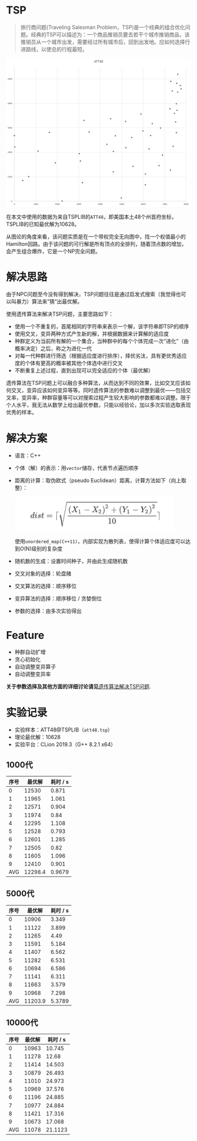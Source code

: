 # TSP

> 旅行商问题(Traveling Salesman Problem，TSP)是一个经典的组合优化问题。经典的TSP可以描述为：一个商品推销员要去若干个城市推销商品，该推销员从一个城市出发，需要经过所有城市后，回到出发地。应如何选择行进路线，以使总的行程最短。

![](https://github.com/bipy/TSP-GA/blob/master/source/1.png)

在本文中使用的数据为来自TSPLIB的`ATT48`，即美国本土48个州首府坐标，TSPLIB的已知最优解为10628。

从图论的角度来看，该问题实质是在一个带权完全无向图中，找一个权值最小的Hamilton回路。由于该问题的可行解是所有顶点的全排列，随着顶点数的增加，会产生组合爆炸，它是一个NP完全问题。

# 解决思路

由于NPC问题至今没有得到解决，TSP问题往往是通过启发式搜索（我觉得也可以叫暴力）算法来“猜”出最优解。

使用遗传算法来解决TSP问题，主要思路如下：

- 使用一个不重复的，首尾相同的字符串来表示一个解，该字符串即TSP的顺序
- 使用交叉，变异两种方式产生新的解，并根据数据来计算解的适应度
- 种群定义为当前所有解的一个集合，当种群中的每个个体完成一次“进化”（由概率决定）之后，称之为进化一代
- 对每一代种群进行筛选（根据适应度进行排序），择优劣汰，具有更优秀适应度的个体有更高的概率被其他个体选中进行交叉
- 不断重复上述过程，直到出现可以完全适应的个体（最优解）

遗传算法在TSP问题上可以融合多种算法，从而达到不同的效果，比如交叉应该如何交叉，变异应该如何变异等等。同时遗传算法的参数难以调整到最优——包括交叉率，变异率，种群容量等可以对搜索过程产生较大影响的参数都难以调整。限于个人水平，我无法从数学上给出最优参数，只能以经验论，加以多次实验选取表现优秀的样本。

# 解决方案

- 语言：C++

- 个体（解）的表示：用`vector`储存，代表节点遍历顺序

- 距离的计算：取伪欧式（pseudo Euclidean）距离，计算方法如下（向上取整）：

    ![](https://github.com/bipy/TSP-GA/blob/master/source/2.png)

    使用`unordered_map(C++11)`，内部实现为散列表，使得计算个体适应度可以达到*O*(N)​级别的复杂度

- 随机数的生成：设置时间种子，并由此生成随机数

- 交叉对象的选择：轮盘赌

- 交叉算法的选择：顺序移位

- 变异算法的选择：顺序移位 / 贪婪倒位

- 参数的选择：由多次实验得出

# Feature

- 种群自动扩增
- 贪心初始化
- 自动调整变异算子
- 自动调整变异率

**关于参数选择及其他方面的详细讨论请见**[遗传算法解决TSP问题](https://blog.zhengrh.com/post/TSP_GA/).



# 实验记录

- 实验样本：ATT48@TSPLIB（`att48.tsp`）
- 理论最优解：10628
- 实验平台：CLion 2019.3（G++ 8.2.1 x64）

## 1000代

| 序号 | 最优解  | 耗时 / s |
| ---- | ------- | -------- |
| 0    | 12530   | 0.871    |
| 1    | 11965   | 1.061    |
| 2    | 12571   | 0.904    |
| 3    | 11974   | 0.84     |
| 4    | 12295   | 1.108    |
| 5    | 12528   | 0.793    |
| 6    | 12601   | 1.285    |
| 7    | 12505   | 0.82     |
| 8    | 11605   | 1.096    |
| 9    | 12410   | 0.901    |
| AVG  | 12298.4 | 0.9679   |

## 5000代

| 序号 | 最优解  | 耗时 / s |
| ---- | ------- | -------- |
| 0    | 10906   | 3.349    |
| 1    | 11122   | 3.899    |
| 2    | 11265   | 4.49     |
| 3    | 11591   | 5.184    |
| 4    | 11407   | 6.562    |
| 5    | 11282   | 6.531    |
| 6    | 10694   | 6.586    |
| 7    | 11141   | 6.311    |
| 8    | 11663   | 3.579    |
| 9    | 10968   | 7.298    |
| AVG  | 11203.9 | 5.3789   |

## 10000代

| 序号 | 最优解 | 耗时 / s |
| ---- | ------ | -------- |
| 0    | 10963  | 10.745   |
| 1    | 11278  | 12.68    |
| 2    | 11414  | 14.503   |
| 3    | 10879  | 26.493   |
| 4    | 11010  | 24.973   |
| 5    | 10969  | 37.576   |
| 6    | 11196  | 24.885   |
| 7    | 10977  | 24.884   |
| 8    | 11421  | 17.316   |
| 9    | 10673  | 17.068   |
| AVG  | 11078  | 21.1123  |